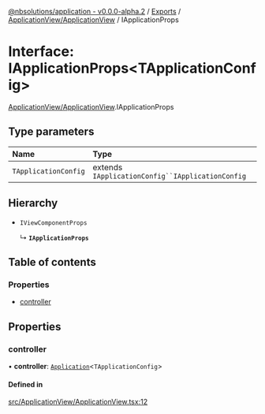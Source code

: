 [@nbsolutions/application - v0.0.0-alpha.2](../README.md) / [Exports](../modules.md) / [ApplicationView/ApplicationView](../modules/ApplicationView_ApplicationView.md) / IApplicationProps

# Interface: IApplicationProps<TApplicationConfig\>

[ApplicationView/ApplicationView](../modules/ApplicationView_ApplicationView.md).IApplicationProps

## Type parameters

| Name | Type |
| :------ | :------ |
| `TApplicationConfig` | extends `IApplicationConfig``IApplicationConfig` |

## Hierarchy

- `IViewComponentProps`

  ↳ **`IApplicationProps`**

## Table of contents

### Properties

- [controller](ApplicationView_ApplicationView.IApplicationProps.md#controller)

## Properties

### controller

• **controller**: [`Application`](../classes/Application.Application-1.md)<`TApplicationConfig`\>

#### Defined in

[src/ApplicationView/ApplicationView.tsx:12](https://github.com/nbsolutions-ca/application/blob/70a499d/src/ApplicationView/ApplicationView.tsx#L12)
